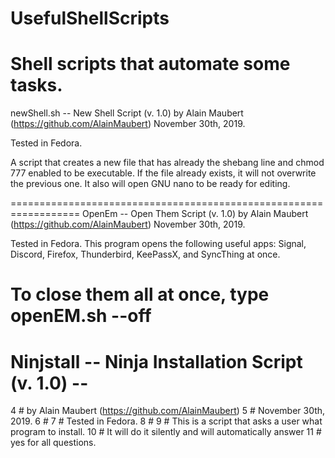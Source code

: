 # UsefulShellScripts
Shell scripts that automate some tasks.
===================================================================
newShell.sh -- New Shell Script (v. 1.0)
by Alain Maubert (https://github.com/AlainMaubert)
November 30th, 2019.
 
Tested in Fedora.

A script that creates a new file that has already
the shebang line and chmod 777 enabled to be executable.
If the file already exists, it will not overwrite the previous one. 
It also will open GNU nano to be ready for editing.

==================================================================
OpenEm -- Open Them Script (v. 1.0)
by Alain Maubert (https://github.com/AlainMaubert)
November 30th, 2019.

Tested in Fedora.
This program opens the following useful apps:
Signal, Discord, Firefox, Thunderbird, KeePassX,
and SyncThing at once.

To close them all at once, type openEM.sh --off 
===================================================================
# Ninjstall -- Ninja Installation Script (v. 1.0) --
 4 # by Alain Maubert (https://github.com/AlainMaubert)
 5 # November 30th, 2019.
 6 #
 7 # Tested in Fedora.
 8 #
 9 # This is a script that asks a user what program to install.
10 # It will do it silently and will automatically answer
11 # yes for all questions.
